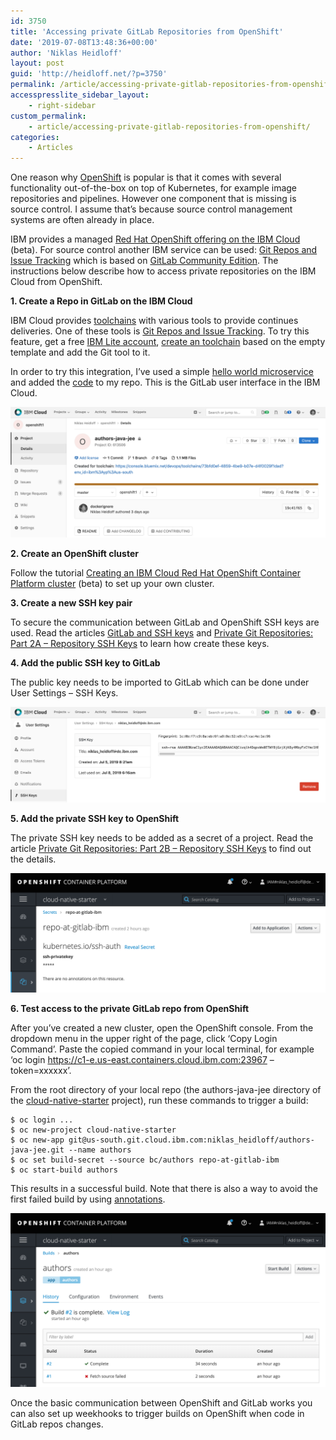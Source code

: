 ```yaml
---
id: 3750
title: 'Accessing private GitLab Repositories from OpenShift'
date: '2019-07-08T13:48:36+00:00'
author: 'Niklas Heidloff'
layout: post
guid: 'http://heidloff.net/?p=3750'
permalink: /article/accessing-private-gitlab-repositories-from-openshift/
accesspresslite_sidebar_layout:
    - right-sidebar
custom_permalink:
    - article/accessing-private-gitlab-repositories-from-openshift/
categories:
    - Articles
---
```


One reason why [OpenShift](https://www.openshift.com/) is popular is that it comes with several functionality out-of-the-box on top of Kubernetes, for example image repositories and pipelines. However one component that is missing is source control. I assume that’s because source control management systems are often already in place.

IBM provides a managed [Red Hat OpenShift offering on the IBM Cloud](https://cloud.ibm.com/docs/containers?topic=containers-openshift_tutorial) (beta). For source control another IBM service can be used: [Git Repos and Issue Tracking](https://cloud.ibm.com/docs/services/ContinuousDelivery?topic=ContinuousDelivery-git_working) which is based on [GitLab Community Edition](https://about.gitlab.com/). The instructions below describe how to access private repositories on the IBM Cloud from OpenShift.

**1. Create a Repo in GitLab on the IBM Cloud**

IBM Cloud provides [toolchains](https://cloud.ibm.com/docs/services/ContinuousDelivery?topic=ContinuousDelivery-getting-started) with various tools to provide continues deliveries. One of these tools is [Git Repos and Issue Tracking](https://cloud.ibm.com/docs/services/ContinuousDelivery?topic=ContinuousDelivery-git_working). To try this feature, get a free [IBM Lite account](https://ibm.biz/nheidloff), [create an toolchain](https://cloud.ibm.com/devops/toolchains) based on the empty template and add the Git tool to it.

In order to try this integration, I’ve used a simple [hello world microservice](http://heidloff.net/article/how-to-develop-open-liberty-microservices-openshift/) and added the [code](https://github.com/IBM/cloud-native-starter/tree/master/authors-java-jee) to my repo. This is the GitLab user interface in the IBM Cloud.

![image](/assets/img/2019/07/ibm-gitlab-openshift1.png)

**2. Create an OpenShift cluster**

Follow the tutorial [Creating an IBM Cloud Red Hat OpenShift Container Platform cluster](https://cloud.ibm.com/docs/containers?topic=containers-openshift_tutorial) (beta) to set up your own cluster.

**3. Create a new SSH key pair**

To secure the communication between GitLab and OpenShift SSH keys are used. Read the articles [GitLab and SSH keys](https://us-south.git.cloud.ibm.com/help/ssh/README#generating-a-new-ssh-key-pair) and [Private Git Repositories: Part 2A – Repository SSH Keys](https://blog.openshift.com/private-git-repositories-part-2a-repository-ssh-keys/) to learn how create these keys.

**4. Add the public SSH key to GitLab**

The public key needs to be imported to GitLab which can be done under User Settings – SSH Keys.

![image](/assets/img/2019/07/ibm-gitlab-openshift2.png)

**5. Add the private SSH key to OpenShift**

The private SSH key needs to be added as a secret of a project. Read the article [Private Git Repositories: Part 2B – Repository SSH Keys](https://blog.openshift.com/private-git-repositories-part-2b-repository-ssh-keys/) to find out the details.

![image](/assets/img/2019/07/ibm-gitlab-openshift3.png)

**6. Test access to the private GitLab repo from OpenShift**

After you’ve created a new cluster, open the OpenShift console. From the dropdown menu in the upper right of the page, click ‘Copy Login Command’. Paste the copied command in your local terminal, for example ‘oc login https://c1-e.us-east.containers.cloud.ibm.com:23967 –token=xxxxxx’.

From the root directory of your local repo (the authors-java-jee directory of the [cloud-native-starter](https://github.com/IBM/cloud-native-starter) project), run these commands to trigger a build:

```
$ oc login ...
$ oc new-project cloud-native-starter
$ oc new-app git@us-south.git.cloud.ibm.com:niklas_heidloff/authors-java-jee.git --name authors
$ oc set build-secret --source bc/authors repo-at-gitlab-ibm
$ oc start-build authors
```

This results in a successful build. Note that there is also a way to avoid the first failed build by using [annotations](https://blog.openshift.com/private-git-repositories-part-2b-repository-ssh-keys/).

![image](/assets/img/2019/07/ibm-gitlab-openshift4.png)

Once the basic communication between OpenShift and GitLab works you can also set up weekhooks to trigger builds on OpenShift when code in GitLab repos changes.